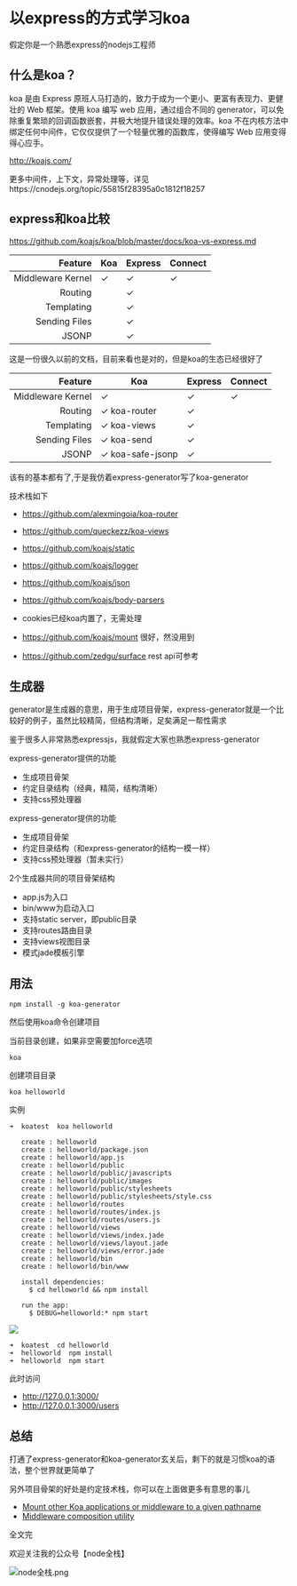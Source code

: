 # 以express的方式学习koa

假定你是一个熟悉express的nodejs工程师

## 什么是koa？

koa 是由 Express 原班人马打造的，致力于成为一个更小、更富有表现力、更健壮的 Web 框架。使用 koa 编写 web 应用，通过组合不同的 generator，可以免除重复繁琐的回调函数嵌套，并极大地提升错误处理的效率。koa 不在内核方法中绑定任何中间件，它仅仅提供了一个轻量优雅的函数库，使得编写 Web 应用变得得心应手。


http://koajs.com/

更多中间件，上下文，异常处理等，详见https://cnodejs.org/topic/55815f28395a0c1812f18257


## express和koa比较

https://github.com/koajs/koa/blob/master/docs/koa-vs-express.md



| Feature           | Koa | Express | Connect |
|------------------:|-----|---------|---------|
| Middleware Kernel | ✓   | ✓       | ✓       |
| Routing           |     | ✓       |         |
| Templating        |     | ✓       |         |
| Sending Files     |     | ✓       |         |
| JSONP             |     | ✓       |         |


这是一份很久以前的文档，目前来看也是对的，但是koa的生态已经很好了

| Feature           | Koa | Express | Connect |
|------------------:|-----|---------|---------|
| Middleware Kernel | ✓   | ✓       | ✓       |
| Routing           | ✓ koa-router    | ✓       |         |
| Templating        | ✓ koa-views   | ✓       |         |
| Sending Files     | ✓ koa-send   | ✓       |         |
| JSONP             | ✓ koa-safe-jsonp   | ✓       |         |


该有的基本都有了,于是我仿着express-generator写了koa-generator

技术栈如下

- https://github.com/alexmingoia/koa-router
- https://github.com/queckezz/koa-views
- https://github.com/koajs/static
- https://github.com/koajs/logger
- https://github.com/koajs/json
- https://github.com/koajs/body-parsers
- cookies已经koa内置了，无需处理


- https://github.com/koajs/mount 很好，然没用到
- https://github.com/zedgu/surface rest api可参考

## 生成器

generator是生成器的意思，用于生成项目骨架，express-generator就是一个比较好的例子，虽然比较精简，但结构清晰，足矣满足一帮性需求

鉴于很多人非常熟悉expressjs，我就假定大家也熟悉express-generator

express-generator提供的功能

- 生成项目骨架
- 约定目录结构（经典，精简，结构清晰）
- 支持css预处理器

express-generator提供的功能

- 生成项目骨架
- 约定目录结构（和express-generator的结构一模一样）
- 支持css预处理器（暂未实行）

2个生成器共同的项目骨架结构

- app.js为入口
- bin/www为启动入口
- 支持static server，即public目录
- 支持routes路由目录
- 支持views视图目录
- 模式jade模板引擎

## 用法

```
npm install -g koa-generator
```

然后使用koa命令创建项目

当前目录创建，如果非空需要加force选项

```
koa
```

创建项目目录

```
koa helloworld
```

实例

```
➜  koatest  koa helloworld

   create : helloworld
   create : helloworld/package.json
   create : helloworld/app.js
   create : helloworld/public
   create : helloworld/public/javascripts
   create : helloworld/public/images
   create : helloworld/public/stylesheets
   create : helloworld/public/stylesheets/style.css
   create : helloworld/routes
   create : helloworld/routes/index.js
   create : helloworld/routes/users.js
   create : helloworld/views
   create : helloworld/views/index.jade
   create : helloworld/views/layout.jade
   create : helloworld/views/error.jade
   create : helloworld/bin
   create : helloworld/bin/www

   install dependencies:
     $ cd helloworld && npm install

   run the app:
     $ DEBUG=helloworld:* npm start
```

![](docs/1.png)

```
➜  koatest  cd helloworld 
➜  helloworld  npm install
➜  helloworld  npm start
```

此时访问

- http://127.0.0.1:3000/
- http://127.0.0.1:3000/users


## 总结

打通了express-generator和koa-generator玄关后，剩下的就是习惯koa的语法，整个世界就更简单了

另外项目骨架的好处是约定技术栈，你可以在上面做更多有意思的事儿

- [Mount other Koa applications or middleware to a given pathname](https://github.com/koajs/mount)
- [Middleware composition utility](https://github.com/koajs/compose)


全文完

欢迎关注我的公众号【node全栈】

![node全栈.png](//dn-cnode.qbox.me/FtALxsauUkYDGdzcuA5y6BaIdUMC)